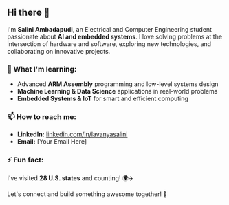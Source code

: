 ## Hi there 👋  

I'm **Salini Ambadapudi**, an Electrical and Computer Engineering student passionate about **AI and embedded systems**. I love solving problems at the intersection of hardware and software, exploring new technologies, and collaborating on innovative projects.  

### 🌱 What I'm learning:  
- Advanced **ARM Assembly** programming and low-level systems design  
- **Machine Learning & Data Science** applications in real-world problems  
- **Embedded Systems & IoT** for smart and efficient computing  

### 📫 How to reach me:  
- **LinkedIn:** [linkedin.com/in/lavanyasalini](https://www.linkedin.com/in/lavanyasalini/)  
- **Email:** [Your Email Here]  

### ⚡ Fun fact:  
I've visited **28 U.S. states** and counting! 🌍✈️  

Let's connect and build something awesome together! 🚀  
